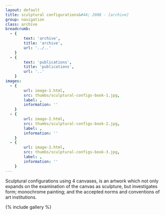 ```yaml
---
layout: default
title: sculptural configurations&#44; 2008 - [archive]
group: navigation
class: archive
breadcrumb:
  - {
  		text: 'archive',
  		title: 'archive',
  		url: '../..'
	}
  - {
  		text: 'publications',
  		title: 'publications',
  		url: '..'
	}
images:
  - {
		url: image-1.html, 
		src: thumbs/sculptural-configs-book-1.jpg,
		label: ,
		information: ''
	}
  - {
		url: image-2.html, 
		src: thumbs/sculptural-configs-book-2.jpg,
		label: ,
		information: ''
	}
  - {
		url: image-3.html, 
		src: thumbs/sculptural-configs-book-3.jpg,
		label: ,
		information: ''
	}
---
```


Sculptural configurations using 4 canvases, is an artwork which not only expands on the examination of the canvas as sculpture, but investigates form; monochrome painting; and the accepted norms and conventions of art institutions.

{% include gallery %}
